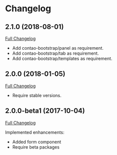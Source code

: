 
Changelog
=========

2.1.0 (2018-08-01)
------------------

[Full Changelog](https://github.com/contao-bootstrap/bundle/compare/2.0.0...2.1.0)

 - Add contao-bootstrap/panel as requirement.
 - Add contao-bootstrap/tab as requirement.
 - Add contao-bootstrap/templates as requirement.

2.0.0 (2018-01-05)
------------------

[Full Changelog](https://github.com/contao-bootstrap/bundle/compare/2.0.0-beta1...2.0.0)

 - Require stable versions.

2.0.0-beta1 (2017-10-04)
------------------------

[Full Changelog](https://github.com/contao-bootstrap/bundle/compare/2.0.0-alpha1...2.0.0-beta1)

Implemented enhancements:

 - Added form component
 - Require beta packages
